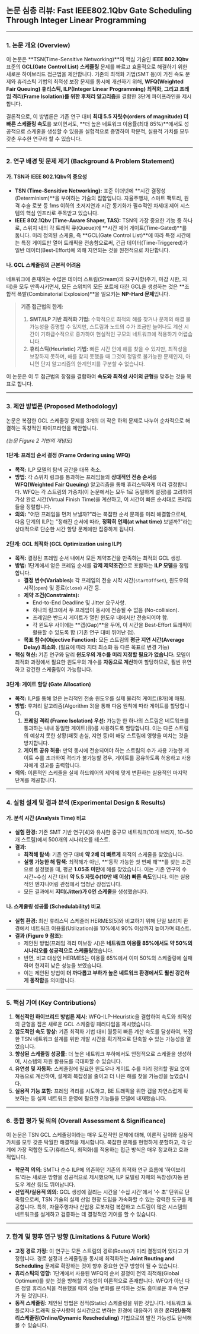 ## 논문 심층 리뷰: Fast IEEE802.1Qbv Gate Scheduling Through Integer Linear Programming

---

### 1. 논문 개요 (Overview)

이 논문은 **TSN(Time-Sensitive Networking)**의 핵심 기술인 **IEEE 802.1Qbv** 표준의 **GCL(Gate Control List) 스케줄링** 문제를 빠르고 효율적으로 해결하기 위한 새로운 하이브리드 접근법을 제안합니다. 기존의 최적화 기법(SMT 등)이 가진 속도 문제와 휴리스틱 기법의 최적성 보장 문제를 동시에 개선하기 위해, **WFQ(Weighted Fair Queuing) 휴리스틱, ILP(Integer Linear Programming) 최적화, 그리고 프레임 격리(Frame Isolation)를 위한 후처리 알고리즘**을 결합한 3단계 파이프라인을 제시합니다.

결론적으로, 이 방법론은 기존 연구 대비 **최대 5.5 자릿수(orders of magnitude) 더 빠른 스케줄링 속도**를 보이면서도, **더 높은 네트워크 이용률(최대 85%)**에서도 성공적으로 스케줄을 생성할 수 있음을 실험적으로 증명하여 학문적, 실용적 가치를 모두 갖춘 우수한 연구라 할 수 있습니다.

---

### 2. 연구 배경 및 문제 제기 (Background & Problem Statement)

#### 가. TSN과 IEEE 802.1Qbv의 중요성
*   **TSN (Time-Sensitive Networking):** 표준 이더넷에 **시간 결정성(Determinism)**을 부여하는 기술의 집합입니다. 자율주행차, 스마트 팩토리, 원격 수술 로봇 등 1ms 이하의 초저지연과 시간 동기화가 필수적인 차세대 제어 시스템의 핵심 인프라로 주목받고 있습니다.
*   **IEEE 802.1Qbv (Time-Aware Shaper, TAS):** TSN의 가장 중요한 기능 중 하나로, 스위치 내의 각 트래픽 큐(Queue)에 **시간 제어 게이트(Time-Gated)**를 둡니다. 미리 정의된 스케줄, 즉 **GCL(Gate Control List)**에 따라 특정 시간에는 특정 게이트만 열어 트래픽을 전송함으로써, 긴급 데이터(Time-Triggered)가 일반 데이터(Best-Effort)에 의해 지연되는 것을 원천적으로 차단합니다.

#### 나. GCL 스케줄링의 근본적 어려움
네트워크에 존재하는 수많은 데이터 스트림(Stream)의 요구사항(주기, 마감 시한, 지터)을 모두 만족시키면서, 모든 스위치의 모든 포트에 대한 GCL을 생성하는 것은 **조합적 폭발(Combinatorial Explosion)**을 일으키는 **NP-Hard 문제**입니다.

> **기존 접근법의 한계:**
> 1.  **SMT/ILP 기반 최적화 기법:** 수학적으로 최적의 해를 찾거나 문제의 해결 불가능성을 증명할 수 있지만, 스트림과 노드의 수가 조금만 늘어나도 계산 시간이 기하급수적으로 증가하여 현실적인 규모의 네트워크에 적용하기 어렵습니다.
> 2.  **휴리스틱(Heuristic) 기법:** 빠른 시간 안에 해를 찾을 수 있지만, 최적성을 보장하지 못하며, 해를 찾지 못했을 때 그것이 정말로 불가능한 문제인지, 아니면 단지 알고리즘의 한계인지를 구분할 수 없습니다.

이 논문은 이 두 접근법의 장점을 결합하여 **속도와 최적성 사이의 균형**을 맞추는 것을 목표로 합니다.

---

### 3. 제안 방법론 (Proposed Methodology)

논문은 복잡한 GCL 스케줄링 문제를 3개의 더 작은 하위 문제로 나누어 순차적으로 해결하는 독창적인 파이프라인을 제안합니다.


*(논문 Figure 2 기반의 개념도)*

#### **1단계: 프레임 순서 결정 (Frame Ordering using WFQ)**
*   **목적:** ILP 모델의 탐색 공간을 대폭 축소.
*   **방법:** 각 스위치 링크를 통과하는 프레임들의 **상대적인 전송 순서**를 **WFQ(Weighted Fair Queuing)** 알고리즘을 통해 휴리스틱하게 미리 결정합니다. WFQ는 각 스트림의 가중치(이 논문에서는 모두 1로 동일하게 설정)를 고려하여 가상 완료 시간(Virtual Finish Time)을 계산하고, 이 시간이 빠른 순서대로 프레임들을 정렬합니다.
*   **의의:** "어떤 프레임을 먼저 보낼까?"라는 복잡한 순서 문제를 미리 해결함으로써, 다음 단계의 ILP는 "정해진 순서에 따라, **정확히 언제(at what time)** 보낼까?"라는 상대적으로 단순한 시간 할당 문제에만 집중하게 됩니다.

#### **2단계: GCL 최적화 (GCL Optimization using ILP)**
*   **목적:** 결정된 프레임 순서 내에서 모든 제약조건을 만족하는 최적의 GCL 생성.
*   **방법:** 1단계에서 얻은 프레임 순서를 **강제 제약조건**으로 포함하는 **ILP 모델**을 정립합니다.
    *   **결정 변수(Variables):** 각 프레임의 전송 시작 시간(`startOffset`), 윈도우의 시작(`open`) 및 종료(`close`) 시간 등.
    *   **제약 조건(Constraints):**
        *   End-to-End Deadline 및 Jitter 요구사항.
        *   하나의 링크에서 두 프레임이 동시에 전송될 수 없음 (No-collision).
        *   프레임은 반드시 게이트가 열린 윈도우 내에서만 전송되어야 함.
        *   각 윈도우 사이에는 **갭(Gap)**을 두어, 이 시간을 Best-Effort 트래픽이 활용할 수 있도록 함 (기존 연구 대비 뛰어난 점).
    *   **목표 함수(Objective Function):** 모든 스트림의 **평균 지연 시간(Average Delay) 최소화**. (필요에 따라 지터 최소화 등 다른 목표로 변경 가능)
*   **핵심 혁신:** 기존 연구와 달리 **윈도우의 개수를 미리 지정할 필요가 없습니다.** 모델이 최적화 과정에서 필요한 윈도우의 개수를 **자동으로 계산**하여 할당하므로, 훨씬 유연하고 강건한 스케줄링이 가능합니다.

#### **3단계: 게이트 할당 (Gate Allocation)**
*   **목적:** ILP를 통해 얻은 논리적인 전송 윈도우를 실제 물리적 게이트(8개)에 매핑.
*   **방법:** 후처리 알고리즘(Algorithm 3)을 통해 다음 원칙에 따라 게이트를 할당합니다.
    1.  **프레임 격리 (Frame Isolation) 우선:** 가능한 한 하나의 스트림은 네트워크를 통과하는 내내 동일한 게이트(큐)를 사용하도록 할당합니다. 이는 다른 스트림의 예상치 못한 상황(패킷 손실, 지연 등)이 해당 스트림에 영향을 미치는 것을 방지합니다.
    2.  **게이트 공유 허용:** 만약 동시에 전송되어야 하는 스트림의 수가 사용 가능한 게이트 수를 초과하여 격리가 불가능할 경우, 게이트를 공유하도록 허용하고 사용자에게 경고를 출력합니다.
*   **의의:** 이론적인 스케줄을 실제 하드웨어의 제약에 맞게 변환하는 실용적인 마지막 단계를 제공합니다.

---

### 4. 실험 설계 및 결과 분석 (Experimental Design & Results)

#### 가. 분석 시간 (Analysis Time) 비교
*   **실험 환경:** 기존 SMT 기반 연구[4]와 유사한 중규모 네트워크(10개 브리지, 10~50개 스트림)에서 500개의 시나리오를 테스트.
*   **결과:**
    *   **최적해 탐색:** 기존 연구 대비 **약 2배 더 빠르게** 최적의 스케줄을 찾았습니다.
    *   **실행 가능한 해 탐색:** 최적해가 아닌, **'동작 가능한 첫 번째 해'**를 찾는 조건으로 설정했을 때, 평균 **1.05초 미만**에 해를 찾았습니다. 이는 기존 연구의 수 시간~수십 시간 대비 **약 5.5 자릿수(10만 배 이상) 빠른 속도**입니다. 이는 실용적인 엔지니어링 관점에서 엄청난 장점입니다.
    *   모든 결과에서 **지터(Jitter)가 0인 스케줄**을 생성했습니다.

#### 나. 스케줄링 성공률 (Schedulability) 비교
*   **실험 환경:** 최신 휴리스틱 스케줄러 HERMES[5]와 비교하기 위해 단일 브리지 환경에서 네트워크 이용률(Utilization)을 10%에서 90% 이상까지 높여가며 테스트.
*   **결과 (Figure 9 참조):**
    *   제안된 방법(프레임 격리 미보장 시)은 **네트워크 이용률 85%에서도 약 50%의 시나리오를 성공적으로 스케줄링**했습니다.
    *   반면, 비교 대상인 HERMES는 이용률 65%에서 이미 50%의 스케줄링에 실패하며 현저히 낮은 성능을 보였습니다.
    *   이는 제안된 방법이 **더 까다롭고 부하가 높은 네트워크 환경에서도 훨씬 강건하게 동작함**을 의미합니다.

---

### 5. 핵심 기여 (Key Contributions)

1.  **혁신적인 하이브리드 방법론 제시:** WFQ-ILP-Heuristic을 결합하여 속도와 최적성의 균형을 잡은 새로운 GCL 스케줄링 패러다임을 제시했습니다.
2.  **압도적인 속도 향상:** 기존 최적화 기법 대비 월등히 빠른 계산 속도를 달성하여, 복잡한 TSN 네트워크 설계를 위한 개발 시간을 획기적으로 단축할 수 있는 가능성을 열었습니다.
3.  **향상된 스케줄링 성공률:** 더 높은 네트워크 부하에서도 안정적으로 스케줄을 생성하여, 시스템의 자원 활용도를 극대화할 수 있습니다.
4.  **유연성 및 자동화:** 스케줄링에 필요한 윈도우나 게이트 수를 미리 정의할 필요 없이 자동으로 계산하여, 설계의 복잡성을 줄이고 더 나은 해를 찾을 가능성을 높였습니다.
5.  **실용적 기능 포함:** 프레임 격리를 시도하고, BE 트래픽을 위한 갭을 자연스럽게 확보하는 등 실제 네트워크 운영에 필요한 기능들을 모델에 내재했습니다.

---

### 6. 종합 평가 및 의의 (Overall Assessment & Significance)

이 논문은 TSN GCL 스케줄링이라는 매우 도전적인 문제에 대해, 이론적 깊이와 실용적 가치를 모두 갖춘 탁월한 해결책을 제시합니다. 복잡한 문제를 현명하게 분할하고, 각 단계에 가장 적합한 도구(휴리스틱, 최적화)를 적용하는 접근 방식은 매우 정교하고 효과적입니다.

*   **학문적 의의:** SMT나 순수 ILP에 의존하던 기존의 최적화 연구 흐름에 '하이브리드'라는 새로운 방향을 성공적으로 제시했으며, ILP 모델링 자체의 독창성(자동 윈도우 계산 등)도 뛰어납니다.
*   **산업적/실용적 의의:** GCL 생성에 걸리는 시간을 '수십 시간'에서 '수 초' 단위로 단축함으로써, TSN 기술의 실제 산업 현장 도입을 가속화할 수 있는 강력한 도구를 제공합니다. 특히, 자율주행차나 산업용 로봇처럼 복잡하고 스트림이 많은 시스템의 네트워크를 설계하고 검증하는 데 결정적인 기여를 할 수 있습니다.

---

### 7. 한계 및 향후 연구 방향 (Limitations & Future Work)

*   **고정 경로 가정:** 이 연구는 모든 스트림의 경로(Route)가 미리 결정되어 있다고 가정합니다. 경로 설정과 스케줄링을 동시에 최적화하는 **Joint Routing and Scheduling** 문제로 확장하는 것이 향후 중요한 연구 방향이 될 수 있습니다.
*   **휴리스틱의 영향:** 1단계에서 사용된 WFQ의 순서 결정이 전역 최적해(Global Optimum)를 찾는 것을 방해할 가능성이 이론적으로 존재합니다. WFQ가 아닌 다른 정렬 휴리스틱을 적용했을 때의 성능 변화를 분석하는 것도 흥미로운 후속 연구가 될 것입니다.
*   **동적 스케줄링:** 제안된 방법은 정적(Static) 스케줄링을 위한 것입니다. 네트워크 토폴로지나 트래픽 요구사항이 실시간으로 변하는 환경에 대응하기 위한 **온라인/동적 리스케줄링(Online/Dynamic Rescheduling)** 기법으로의 발전 가능성도 탐색해볼 수 있습니다.
